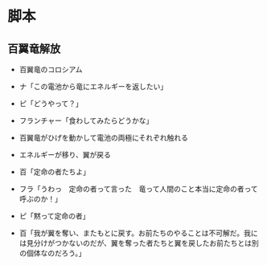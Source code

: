 # 脚本

## 百翼竜解放
* 百翼竜のコロシアム

* ナ「この電池から竜にエネルギーを返したい」
* ピ「どうやって？」
* フランチャー「食わしてみたらどうかな」

* 百翼竜がひげを動かして電池の両極にそれぞれ触れる
* エネルギーが移り、翼が戻る

* 百「定命の者たちよ」
* フラ「うわっ　定命の者って言った　竜って人間のこと本当に定命の者って呼ぶのか！」
* ピ「黙って定命の者」

* 百「我が翼を奪い、またもとに戻す。お前たちのやることは不可解だ。我には見分けがつかないのだが、翼を奪った者たちと翼を戻したお前たちとは別の個体なのだろう。」